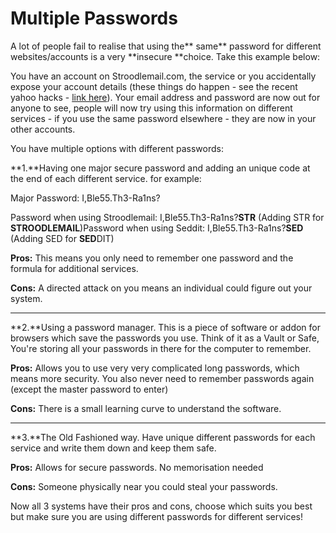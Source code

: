 # Multiple Passwords

A lot of  people fail to realise that using the** same** password for different websites/accounts is a very **insecure **choice. Take this example below:

You have an account on Stroodlemail.com, the service or you accidentally expose your account details \(these things do happen - see the recent yahoo hacks - [link here](https://en.wikipedia.org/wiki/Yahoo!_data_breaches)\). Your email address and password are now out for anyone to see, people will now try using this information on different services - if you use the same password elsewhere - they are now in your other accounts.

You have multiple options with different passwords:

**1.**Having one major secure password and adding an unique code at the end of each different service. for example:

Major Password: I,Ble55.Th3-Ra1ns? 

Password when using Stroodlemail: I,Ble55.Th3-Ra1ns?**STR** \(Adding STR for **STROODLEMAIL**\)Password when using Seddit: I,Ble55.Th3-Ra1ns?**SED** \(Adding SED for **SED**DIT\)

**Pros:** This means you only need to remember one password and the formula for additional services. 

**Cons:** A directed attack on you means an individual could figure out your system.

---

**2.**Using a password manager. This is a piece of software or addon for browsers which save the passwords you use. Think of it as a Vault or Safe, You're storing all your passwords in there for the computer to remember. 

**Pros:** Allows you to use very very complicated long passwords, which means more security. You also never need to remember passwords again \(except the master password to enter\)

**Cons:** There is a small learning curve to understand the software.

---

**3.**The Old Fashioned way. Have unique different passwords for each service and write them down and keep them safe.

**Pros:** Allows for secure passwords. No memorisation needed

**Cons:** Someone physically near you could steal your passwords.

Now all 3 systems have their pros and cons, choose which suits you best but make sure you are using different passwords for different services!

